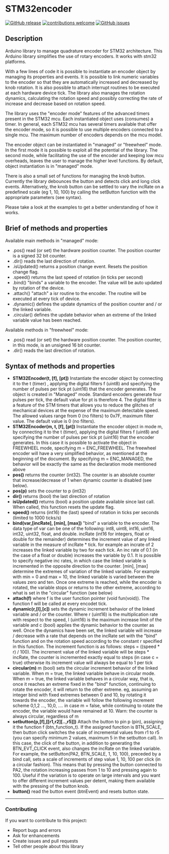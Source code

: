 # STM32encoder

[![GitHub release](https://img.shields.io/github/v/release/gianni-carbone/STM32encoder.svg)](https://github.com/gianni-carbone/STM32encoder/releases)
[![contributions welcome](https://img.shields.io/badge/contributions-welcome-brightgreen.svg?style=flat)](#Contributing)
[![GitHub issues](https://img.shields.io/github/issues/gianni-carbone/STM32encoder.svg)](https://github.com/gianni-carbone/STM32encoder/issues)

## Description
Arduino library to manage quadrature encoder for STM32 architecture. This Arduino library simplifies the use of rotary encoders. It works with stm32 platforms.

With a few lines of code it is possible to instantiate an encoder object by managing its properties and events. It is possible to link numeric variables to the encoder so that they are automatically increased and decreased by knob rotation. It is also possible to attach interrupt routines to be executed at each hardware device tick. The library also manages the rotation dynamics, calculating the rotation speed and possibly correcting the rate of increase and decrease based on rotation speed.

The library uses the "encoder mode" features of the advanced timers present in the STM32 mcu. Each instantiated object uses (consumes) a timer. In general, each STM32 mcu has several timers available that offer the encoder mode, so it is possible to use multiple encoders connected to a single mcu. The maximum number of encoders depends on the mcu model.

The encoder object can be instantiated in "managed" or "freewheel" mode. In the first mode it is possible to exploit all the potential of the library. The second mode, while facilitating the use of the encoder and keeping low mcu overheads, leaves the user to manage the higher level functions. By default, object instantiation is in "managed" mode. 

There is also a small set of functions for managing the knob button. Currently the library debounces the button and detects click and long click events. Alternatively, the knob button can be settled to vary the incRate on a predefined scale (eg 1, 10, 100) by calling the setButton function with the appropriate parameters (see syntax).

Please take a look at the examples to get a better understanding of how it works.

## Brief of methods and properties
Available main methods in "managed" mode:
- .pos()        read (or set) the hardware position counter. The position counter is a signed 32 bit counter.
- .dir()        reads the last direction of rotation.
- .isUpdated()  returns a position change event. Resets the position change flag.
- .speed()      returns the last speed of rotation (in ticks per second)
- .bind()       "binds" a variable to the encoder. The value will be auto updated by rotation of the device.
- .attach()     "attach" a isr routine to the encoder. The routine will be executed at every tick of device.
- .dynamic()    defines the update dynamics of the position counter and / or the linked variable.
- .circular()   defines the update behavior when an extreme of the linked variable value has been reached.

Available methods in "freewheel" mode:

- .pos()        read (or set) the hardware position counter. The position counter, in this mode, is an unsigned 16 bit counter.
- .dir()        reads the last direction of rotation.

## Syntax of methods and properties
- **STM32Encoder(t, [f], [pt])**          Instantiate the encoder object by connecting it to the t (timer) , applying the digital filters f (uint8) and specifying the number of pulses per tick pt (uint16) that the encoder generates. The object is created in "Managed" mode. Standard encoders generate four pulses per tick, the default value for pt is therefore 4. The digital filter is a feature of the STM timers that allows you to reduce the glitches of mechanical devices at the expense of the maximum detectable speed. The allowed values range from 0 (no filters) to 0x7F, maximum filter value. The default value is 0 (no filters).
- **STM32Encoder(m, t, [f], [pt])**       Instantiate the encoder object in mode m, by connecting it to the t (timer), applying the digital filters f (uint8) and specifying the number of pulses per tick pt (uint16) that the encoder generates. In this case it is possible to activate the object in FREEWHEEL mode, specifying m = ENC_FREEWHEEL. The freewheel encoder will have a very simplified behavior, as mentioned at the beginning of the document. By specifying m = ENC_MANAGED, the behavior will be exactly the same as the declaration mode mentioned above
- **pos()**                               returns the counter (int32). The counter is an absolute counter that increase/decrease of 1 when dynamic counter is disabled (see below).
- **pos(p)**                              sets the counter to p (int32)
- **dir()**                               returns (bool) the last direction of rotation
- **isUpdated()**                         returns (bool) a position update available since last call. When called, this function resets the update flag.
- **speed()**                             returns (int16) the (last) speed of rotation in ticks per seconds (limited to 1000 ticks/s)
- **bind(var,[incRate], [min], [max])**   "bind" a variable to the encoder. The data type of var can be one of the following: int8, uint8, int16, uint16, int32, uint32, float, and double. incRate (int16 for integers, float or double for the remainder) determines the increment value of any linked variable in the measure of incRate * tick. for example an incrate of 2 increases the linked variable by two for each tick. An inc rate of 0.1 (in the case of a float or double) increases the variable by 0.1. It is possible to specify negative inc rates, in which case the linked variable is incremented in the opposite direction to the counter. [min], [max] determine the extremes of variation of the linked variable. For example with min = 0 and max = 10, the linked variable is varied between the values zero and ten. Once one extreme is reached, while the encoder is rotated, the variable stops or returns to the other extreme, according to what is set in the "circular" function (see below)
- **attach(f)**                           where f is the user function pointer (void fun(void)). The function f will be called at every encodet tick. 
- **dynamic(r,[l],[c])**                  sets the dynamic increment behavior of the linked variable and / or the counter. Where r (uint16) is the multiplication rate with respect to the speed, l (uint16) is the maximum increase limit of the variable and c (bool) applies the dynamic behavior to the counter as well. Once the dynamics have been set, the linked variable will increase / decrease with a rate that depends on the incRate set with the "bind" function and on the rotation speed according to the constant r specified in this function. The increment function is as follows: steps = ((speed * r) / 100). The increment value of the linked variable will be steps * incRate, the counter is incremented exactly equal to steps (in case c = true) otherwise its increment value will always be equal to 1 per tick
- **circular(m)**                         m (bool) sets the circular increment behavior of the linked variable. When m = true, the linked variable behave in circular mode. When m = true, the linked variable behaves in a circular way, that is, once it reaches an extreme fixed in the "bind" function, continuing to rotate the encoder, it will return to the other extreme. eg, assuming an integer bind with fixed extremes between 0 and 10, by rotating it towards the encoder, the variable will follow the following increment scheme 0,1,2 ..., 10,0, .... in case m = false, while continuing to rotate the encoder, the variable would have remained at 10. Warn: the counter is always circular, regardless of m
- **setbutton(p,[f],[[r1,r2][..,r5]])**   Attach the button to pin p (pin), assigning it the function f (btn_function_t). If the assigned function is BTN_SCALE, then button click switches the scale of incremental values from r1 to r5 (you can specify minimum 2 values, maximum 5 in the setbutton call). In this case, the click of the button, in addition to generating the BTN_EVT_CLICK event, also changes the incRate on the linked variable. For example, the setButton(PA2, BTN_SCALE, 1, 10, 100), preceded by a bind call, sets a scale of increments of step value 1, 10, 100 per click (in a circular fashion). This means that by pressing the button connected to PA2, the rotation increasing passes from 1 to 10 and pressing again to 100. Useful if the variation is to operate on large intervals and you want to offer different increment values per detent, making them available with the pressing of the button knob.
- **button()**                            read the button event (btnEvent) and resets button state.

---

### Contributing

If you want to contribute to this project:
- Report bugs and errors
- Ask for enhancements
- Create issues and pull requests
- Tell other people about this library
